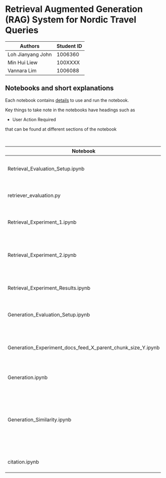 # Retrieval Augmented Generation (RAG) System for Nordic Travel Queries

| Authors               | Student ID           
|-----------------------|-------------------
| Loh Jianyang John     | 1006360
| Min Hui Liew          | 100XXXX
| Vannara Lim           | 1006088

## Notebooks and short explanations

Each notebook contains <u>details</u> to use and run the notebook.

Key things to take note in the notebooks have headings such as 
- User Action Required

that can be found at different sections of the notebook

<br/>

| Notebook                                                     | Description                                             
|--------------------------------------------------------------|---------------------------------------------------------
| Retrieval_Evaluation_Setup.ipynb                             | Prepares Retrieval Evaluation Dataset         
| retriever_evaluation.py                                      | Retrieval Experiment helper functions                       
| Retrieval_Experiment_1.ipynb                                 | Retrieval Experiment for Ensemble Retriever                        
| Retrieval_Experiment_2.ipynb                                 | Retrieval Experiment for Reranked Retriever and Base Retriever           
| Retrieval_Experiment_Results.ipynb                           | Consolidated Retrieval Experiment Results
| Generation_Evaluation_Setup.ipynb                            | Prepares RAG System Evaluation Dataset     
| Generation_Experiment_docs_feed_X_parent_chunk_size_Y.ipynb  | RAG System Experiment for X number of chunks and Y parent chunk size        
| Generation.ipynb                                             | Sample code for running RAG System
| Generation_Similarity.ipynb                                  | Calculate cross-encoder similarity between RAG System response and GPT Web response      
| citation.ipynb                                               | Citation playground code